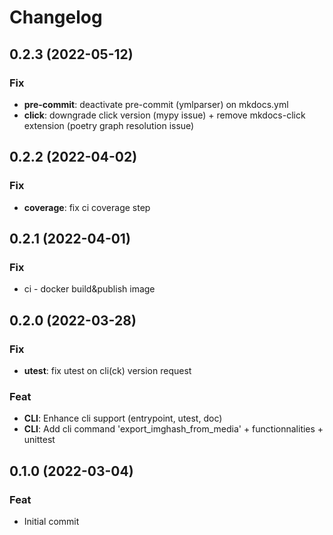 # Changelog
## 0.2.3 (2022-05-12)

### Fix

- **pre-commit**: deactivate pre-commit (ymlparser) on mkdocs.yml
- **click**: downgrade click version (mypy issue) + remove mkdocs-click extension (poetry graph resolution issue)

## 0.2.2 (2022-04-02)

### Fix

- **coverage**: fix ci coverage step

## 0.2.1 (2022-04-01)

### Fix

- ci - docker build&publish image

## 0.2.0 (2022-03-28)

### Fix

- **utest**: fix utest on cli(ck) version request

### Feat

- **CLI**: Enhance cli support (entrypoint, utest, doc)
- **CLI**: Add cli command 'export_imghash_from_media' + functionnalities + unittest

## 0.1.0 (2022-03-04)

### Feat

- Initial commit
